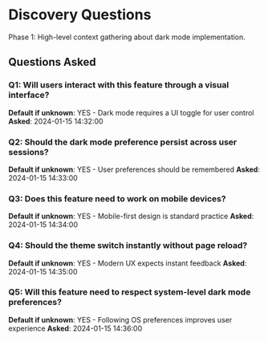 # Discovery Questions

Phase 1: High-level context gathering about dark mode implementation.

## Questions Asked

### Q1: Will users interact with this feature through a visual interface?

**Default if unknown**: YES - Dark mode requires a UI toggle for user control
**Asked**: 2024-01-15 14:32:00

### Q2: Should the dark mode preference persist across user sessions?

**Default if unknown**: YES - User preferences should be remembered
**Asked**: 2024-01-15 14:33:00

### Q3: Does this feature need to work on mobile devices?

**Default if unknown**: YES - Mobile-first design is standard practice
**Asked**: 2024-01-15 14:34:00

### Q4: Should the theme switch instantly without page reload?

**Default if unknown**: YES - Modern UX expects instant feedback
**Asked**: 2024-01-15 14:35:00

### Q5: Will this feature need to respect system-level dark mode preferences?

**Default if unknown**: YES - Following OS preferences improves user experience
**Asked**: 2024-01-15 14:36:00
